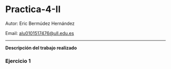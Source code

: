 # Practica-4-II

Autor: Eric Bermúdez Hernández

Email: alu0101517476@ull.edu.es

----

**Descripción del trabajo realizado**

### **Ejercicio 1**
